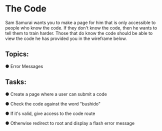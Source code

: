 # The Code

Sam Samurai wants you to make a page for him that is only accessible to people who know the code. If they don't know the code, then he wants to tell them to train harder. Those that do know the code should be able to view the code he has provided you in the wireframe below.

## Topics:
● Error Messages

## Tasks:
● Create a page where a user can submit a code

● Check the code against the word "bushido"

● If it's valid, give access to the code route

● Otherwise redirect to root and display a flash error message

